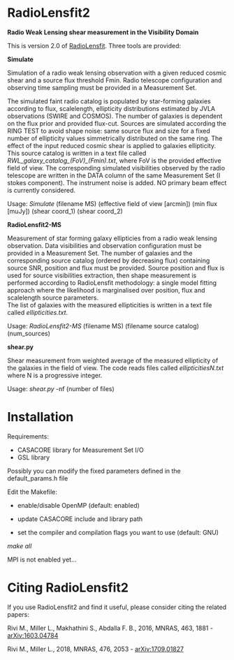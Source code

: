 # RadioLensfit2

**Radio Weak Lensing shear measurement in the Visibility Domain**

This is version 2.0 of [RadioLensfit](https://github.com/marziarivi/RadioLensfit).
Three tools are provided:

**Simulate**

Simulation of a radio weak lensing observation with a given reduced cosmic shear and a source flux threshold Fmin.
Radio telescope configuration and observing time sampling must be provided in a Measurement Set.

The simulated faint radio catalog is populated by star-forming galaxies according to flux, scalelength, ellipticity distributions estimated by JVLA observations (SWIRE and COSMOS). The number of galaxies is dependent on the flux prior and provided flux-cut.
Sources are simulated according the RING TEST to avoid shape noise: same source flux and size for a fixed number of ellipticity values simmetrically distributed on the same ring. The effect of the input reduced cosmic shear is applied to galaxies ellipticity.
This source catalog is written in a text file called *RWL_galaxy_catalog_(FoV)_(Fmin).txt*, where FoV is the provided effective field of view. 
The corresponding simulated visibilities observed by the radio telescope are written in the DATA column of the same Measurement Set (I stokes component). The instrument noise is added. NO primary beam effect is currently considered.
  
Usage: *Simulate* (filename MS) (effective field of view [arcmin]) (min flux [muJy]) (shear coord_1) (shear coord_2)
 
**RadioLensfit2-MS**

Measurement of star forming galaxy ellipticies from a radio weak lensing observation.
Data visibilities and observation configuration must be provided in a Measurement Set. 
The number of galaxies and the corresponding source catalog (ordered by decreasing flux) containing source SNR, position and flux must be provided. Source position and flux is used for source visibilities extraction, then shape measurement is performed according to RadioLensfit methodology: a single model fitting approach where the likelihood is marginalised over position, flux and scalelength source parameters.  
The list of galaxies with the measured ellipticities is written in a text file called *ellipticities.txt*.

Usage: *RadioLensfit2-MS* (filename MS) (filename source catalog) (num_sources)
 
**shear.py** 

Shear measurement from weighted average of the measured ellipticity of the galaxies in the field of view.
The code reads files called *ellipticitiesN.txt* where N is a progressive integer.

Usage: *shear.py* -nf (number of files)

# Installation

Requirements:
- CASACORE library for Measurement Set I/O
- GSL library 

Possibly you can modify the fixed parameters defined in the default_params.h file

Edit the Makefile:

- enable/disable OpenMP (default: enabled)

- update CASACORE include and library path
- set the compiler and compilation flags you want to use (default: GNU)

*make all*

MPI is not enabled yet...

# Citing RadioLensfit2

If you use RadioLensfit2 and find it useful, please consider citing the related papers:

Rivi M., Miller L., Makhathini S., Abdalla F. B., 2016, MNRAS, 463, 1881 - [arXiv:1603.04784](https://arxiv.org/abs/1603.04784)

Rivi M., Miller L., 2018, MNRAS, 476, 2053 - [arXiv:1709.01827](https://arxiv.org/abs/1709.01827)
